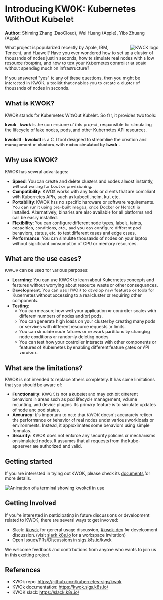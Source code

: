
# Introducing KWOK: Kubernetes WithOut Kubelet

**Author:** Shiming Zhang (DaoCloud), Wei Huang (Apple), Yibo Zhuang (Apple)

<img style="float: right; display: inline-block; margin-left: 2em; max-width: 15em;" src="/blogs/images/kwok.svg" alt="KWOK logo" />

What project is popularized recently by Apple, IBM, Tencent, and Huawei?
Have you ever wondered how to set up a cluster of thousands of nodes just in seconds,
how to simulate real nodes with a low resource footprint, and how to test your
Kubernetes controller at scale without spending much on infrastructure?

If you answered "yes" to any of these questions, then you might be interested in KWOK,
a toolkit that enables you to create a cluster of thousands of nodes in seconds.

## What is KWOK?

KWOK stands for Kubernetes WithOut Kubelet. So far, it provides two tools:

__kwok__ 
: __kwok__ is the cornerstone of this project, responsible for simulating the lifecycle
  of fake nodes, pods, and other Kubernetes API resources.

__kwokctl__ 
: __kwokctl__ is a CLI tool designed to streamline the creation and management of clusters,
  with nodes simulated by __kwok__ .

## Why use KWOK?

KWOK has several advantages:

- **Speed**: You can create and delete clusters and nodes almost instantly,
  without waiting for boot or provisioning.
- **Compatibility**: KWOK works with any tools or clients that are compliant
  with Kubernetes APIs, such as kubectl, helm, kui, etc.
- **Portability**: KWOK has no specific hardware or software requirements.
  You can run it using pre-built images, once Docker or Nerdctl is installed.
  Alternatively, binaries are also available for all platforms and can be easily installed.
- **Flexibility**: You can configure different node types, labels, taints, capacities,
  conditions, etc., and you can configure different pod behaviors, status, etc. to
  test different cases and edge cases.
- **Performance**: You can simulate thousands of nodes on your laptop without
  significant consumption of CPU or memory resources.

## What are the use cases?

KWOK can be used for various purposes:

- **Learning**: You can use KWOK to learn about Kubernetes concepts and features
  without worrying about resource waste or other consequences.
- **Development**: You can use KWOK to develop new features or tools for Kubernetes
  without accessing to a real cluster or requiring other components.
- **Testing**:
    - You can measure how well your application or controller scales with different numbers of nodes and(or) pods.
    - You can generate high loads on your cluster by creating many pods or services with different resource requests or limits.
    - You can simulate node failures or network partitions by changing node conditions or randomly deleting nodes.
    - You can test how your controller interacts with other components or features of Kubernetes by enabling different feature gates or API versions.

## What are the limitations?

KWOK is not intended to replace others completely. It has some limitations that you should be aware of:

- **Functionality**: KWOK is not a kubelet and may exhibit different behaviors in areas such as pod lifecycle management, volume mounting, and device plugins. Its primary feature is to simulate updates of node and pod status.
- **Accuracy**: It's important to note that KWOK doesn't accurately reflect the performance or behavior of real nodes under various workloads or environments. Instead, it approximates some behaviors using simple formulas.
- **Security**: KWOK does not enforce any security policies or mechanisms on simulated nodes. It assumes that all requests from the kube-apiserver are authorized and valid.

## Getting started

If you are interested in trying out KWOK, please check its [documents] for more details.

![Animation of a terminal showing kwokctl in use](images/manage-clusters.svg)

## Getting Involved

If you're interested in participating in future discussions or development
related to KWOK, there are several ways to get involved:

- Slack: [#kwok] for general usage discussion, [#kwok-dev] for development
  discussion. (visit [slack.k8s.io] for a workspace invitation)
- Open Issues/PRs/Discussions in [sigs.k8s.io/kwok]

We welcome feedback and contributions from anyone who wants to join us in this exciting project.

## References

- KWOk repo: <https://github.com/kubernetes-sigs/kwok>
- KWOk documentation: <https://kwok.sigs.k8s.io/>
- KWOK slack: <https://slack.k8s.io/>

[documents]: https://kwok.sigs.k8s.io/
[sigs.k8s.io/kwok]: https://sigs.k8s.io/kwok/
[#kwok]: https://kubernetes.slack.com/messages/kwok/
[#kwok-dev]: https://kubernetes.slack.com/messages/kwok-dev/
[slack.k8s.io]: https://slack.k8s.io/
